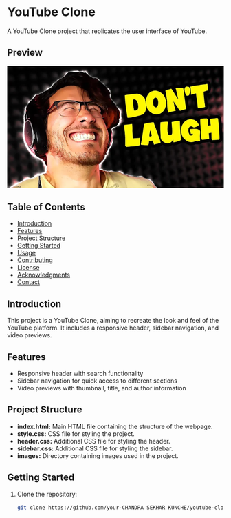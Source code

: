 # YouTube Clone

A YouTube Clone project that replicates the user interface of YouTube.

## Preview

![YouTube Clone](images/image-2.webp)

## Table of Contents

- [Introduction](#introduction)
- [Features](#features)
- [Project Structure](#project-structure)
- [Getting Started](#getting-started)
- [Usage](#usage)
- [Contributing](#contributing)
- [License](#license)
- [Acknowledgments](#acknowledgments)
- [Contact](#contact)

## Introduction

This project is a YouTube Clone, aiming to recreate the look and feel of the YouTube platform. It includes a responsive header, sidebar navigation, and video previews.

## Features

- Responsive header with search functionality
- Sidebar navigation for quick access to different sections
- Video previews with thumbnail, title, and author information

## Project Structure

- **index.html:** Main HTML file containing the structure of the webpage.
- **style.css:** CSS file for styling the project.
- **header.css:** Additional CSS file for styling the header.
- **sidebar.css:** Additional CSS file for styling the sidebar.
- **images:** Directory containing images used in the project.

## Getting Started

1. Clone the repository:

   ```bash
   git clone https://github.com/your-CHANDRA SEKHAR KUNCHE/youtube-clone.git
